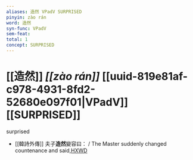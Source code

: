 ```yaml
---
aliases: 造然 VPadV SURPRISED
pinyin: zào rán
word: 造然
syn-func: VPadV
sem-feat: 
total: 1
concept: SURPRISED 
---
```

# [[造然]] *[[zào rán]]*  [[uuid-819e81af-c978-4931-8fd2-52680e097f01|VPadV]] [[SURPRISED]]
surprised
 - [[韓詩外傳]] 夫子**造然**變容曰： / The Master suddenly changed countenance and said,[HXWD](https://hxwd.org/textview.html?location=KR1c0066_tls_002-29a.23)